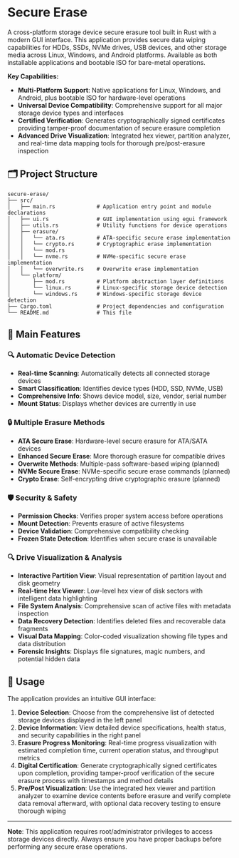 # Secure Erase

A cross-platform storage device secure erasure tool built in Rust with a modern GUI interface. This application provides secure data wiping capabilities for HDDs, SSDs, NVMe drives, USB devices, and other storage media across Linux, Windows, and Android platforms. Available as both installable applications and bootable ISO for bare-metal operations.

**Key Capabilities:**
- **Multi-Platform Support**: Native applications for Linux, Windows, and Android, plus bootable ISO for hardware-level operations
- **Universal Device Compatibility**: Comprehensive support for all major storage device types and interfaces
- **Certified Verification**: Generates cryptographically signed certificates providing tamper-proof documentation of secure erasure completion
- **Advanced Drive Visualization**: Integrated hex viewer, partition analyzer, and real-time data mapping tools for thorough pre/post-erasure inspection

## 🗂️ Project Structure

```
secure-erase/
├── src/
│   ├── main.rs             # Application entry point and module declarations
│   ├── ui.rs               # GUI implementation using egui framework
│   ├── utils.rs            # Utility functions for device operations
│   ├── erasure/
│   │   └── ata.rs          # ATA-specific secure erase implementation
│   │   └── crypto.rs       # Cryptographic erase implementation
│   │   └── mod.rs
│   │   └── nvme.rs         # NVMe-specific secure erase implementation
│   │   └── overwrite.rs    # Overwrite erase implementation
│   └── platform/
│       ├── mod.rs          # Platform abstraction layer definitions
│       └── linux.rs        # Linux-specific storage device detection
│       └── windows.rs      # Windows-specific storage device detection
├── Cargo.toml              # Project dependencies and configuration
└── README.md               # This file
```

## 🎯 Main Features

### 🔍 **Automatic Device Detection**
- **Real-time Scanning**: Automatically detects all connected storage devices
- **Smart Classification**: Identifies device types (HDD, SSD, NVMe, USB)
- **Comprehensive Info**: Shows device model, size, vendor, serial number
- **Mount Status**: Displays whether devices are currently in use

### 🔒 **Multiple Erasure Methods**
- **ATA Secure Erase**: Hardware-level secure erasure for ATA/SATA devices
- **Enhanced Secure Erase**: More thorough erasure for compatible drives
- **Overwrite Methods**: Multiple-pass software-based wiping (planned)
- **NVMe Secure Erase**: NVMe-specific secure erase commands (planned)
- **Crypto Erase**: Self-encrypting drive cryptographic erasure (planned)

### 🛡️ **Security & Safety**
- **Permission Checks**: Verifies proper system access before operations
- **Mount Detection**: Prevents erasure of active filesystems
- **Device Validation**: Comprehensive compatibility checking
- **Frozen State Detection**: Identifies when secure erase is unavailable

### 🔍 **Drive Visualization & Analysis**
- **Interactive Partition View**: Visual representation of partition layout and disk geometry
- **Real-time Hex Viewer**: Low-level hex view of disk sectors with intelligent data highlighting
- **File System Analysis**: Comprehensive scan of active files with metadata inspection
- **Data Recovery Detection**: Identifies deleted files and recoverable data fragments
- **Visual Data Mapping**: Color-coded visualization showing file types and data distribution
- **Forensic Insights**: Displays file signatures, magic numbers, and potential hidden data

## 🎯 Usage

The application provides an intuitive GUI interface:

1. **Device Selection**: Choose from the comprehensive list of detected storage devices displayed in the left panel
2. **Device Information**: View detailed device specifications, health status, and security capabilities in the right panel
3. **Erasure Progress Monitoring**: Real-time progress visualization with estimated completion time, current operation status, and throughput metrics
4. **Digital Certification**: Generate cryptographically signed certificates upon completion, providing tamper-proof verification of the secure erasure process with timestamps and method details
5. **Pre/Post Visualization**: Use the integrated hex viewer and partition analyzer to examine device contents before erasure and verify complete data removal afterward, with optional data recovery testing to ensure thorough wiping

---

**Note**: This application requires root/administrator privileges to access storage devices directly. Always ensure you have proper backups before performing any secure erase operations.